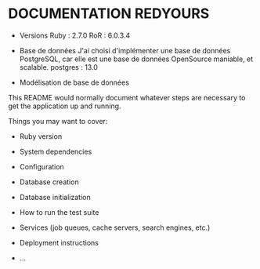 # DOCUMENTATION REDYOURS

* Versions
Ruby : 2.7.0
RoR : 6.0.3.4

* Base de données
J'ai choisi d'implémenter une base de données PostgreSQL, car elle est une base de données OpenSource maniable, et scalable.
postgres : 13.0

* Modélisation de base de données


This README would normally document whatever steps are necessary to get the
application up and running.

Things you may want to cover:

* Ruby version

* System dependencies

* Configuration

* Database creation

* Database initialization

* How to run the test suite

* Services (job queues, cache servers, search engines, etc.)

* Deployment instructions

* ...

